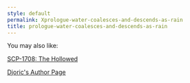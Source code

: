 ```yaml
---
style: default
permalink: Xprologue-water-coalesces-and-descends-as-rain
title: prologue-water-coalesces-and-descends-as-rain
---
```

You may also like:

[SCP-1708: The Hollowed](http://scp-wiki.net/scp-1708)

[Djoric's Author Page](http://scp-wiki.net/djoric-s-author-page)

